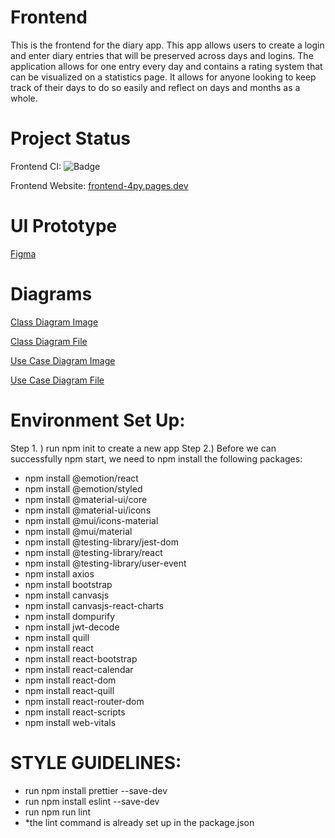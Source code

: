 # Frontend

This is the frontend for the diary app. This app allows users to create a login and enter diary entries that will be preserved across days and logins. The application allows for one entry every day and contains a rating system that can be visualized on a statistics page. It allows for anyone looking to keep track of their days to do so easily and reflect on days and months as a whole.

# Project Status

Frontend CI: ![Badge](https://github.com/myDiarycp/frontend/actions/workflows/ci.yml/badge.svg)

Frontend Website: [frontend-4py.pages.dev](https://frontend-4py.pages.dev)

# UI Prototype

[Figma](https://www.figma.com/file/g0mjqMVF5KSStrsPTFlGUc/Prototype?node-id=0%3A1&t=OrI8enNNnr5VR09P-1)

# Diagrams

[Class Diagram Image](https://github.com/myDiarycp/backend/blob/main/ClassDiagram.png)

[Class Diagram File](https://github.com/myDiarycp/backend/blob/main/ClassDiagram.drawio)

[Use Case Diagram Image](https://github.com/myDiarycp/backend/blob/main/UseCase.png)

[Use Case Diagram File](https://github.com/myDiarycp/backend/blob/main/UseCase.drawio)

# Environment Set Up:

Step 1. ) run npm init to create a new app
Step 2.) Before we can successfully npm start, we need to npm install the following packages:

- npm install @emotion/react
- npm install @emotion/styled
- npm install @material-ui/core
- npm install @material-ui/icons
- npm install @mui/icons-material
- npm install @mui/material
- npm install @testing-library/jest-dom
- npm install @testing-library/react
- npm install @testing-library/user-event
- npm install axios
- npm install bootstrap
- npm install canvasjs
- npm install canvasjs-react-charts
- npm install dompurify
- npm install jwt-decode
- npm install quill
- npm install react
- npm install react-bootstrap
- npm install react-calendar
- npm install react-dom
- npm install react-quill
- npm install react-router-dom
- npm install react-scripts
- npm install web-vitals

# STYLE GUIDELINES:

- run npm install prettier --save-dev
- run npm install eslint --save-dev
- run npm run lint
- \*the lint command is already set up in the package.json
